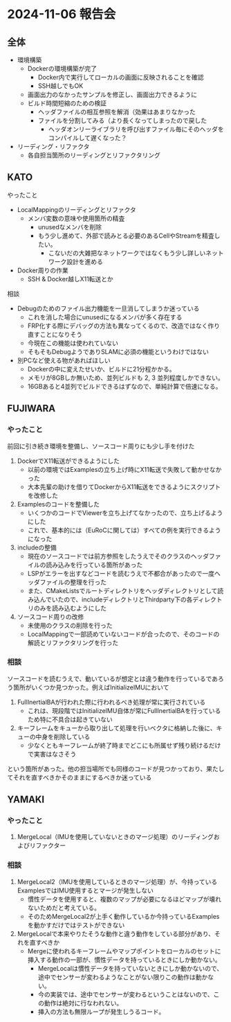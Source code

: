 # 2024-11-06 報告会

## 全体

- 環境構築
  - Dockerの環境構築が完了
    - Docker内で実行してローカルの画面に反映されることを確認
    - SSH越しでもOK
  - 画面出力のなかったサンプルを修正し、画面出力できるように
  - ビルド時間短縮のための検証
    - ヘッダファイルの相互参照を解消（効果はあまりなかった
    - ファイルを分割してみる（より長くなってしまったので戻した
      - ヘッダオンリーライブラリを呼び出すファイル毎にそのヘッダをコンパイルして遅くなった？
- リーディング・リファクタ
  - 各自担当箇所のリーディングとリファクタリング

## KATO

やったこと

- LocalMappingのリーディングとリファクタ
  - メンバ変数の意味や使用箇所の精査
    - unusedなメンバを削除
    - もう少し進めて、外部で読みとる必要のあるCellやStreamを精査したい。
      - こないだの大雑把なネットワークではなくもう少し詳しいネットワーク設計を進める
- Docker周りの作業
  - SSH & Docker越しX11転送とか

相談

- Debugのためのファイル出力機能を一旦消してしまうか迷っている
  - これを消した場合にunusedになるメンバが多く存在する
  - FRP化する際にデバッグの方法も異なってくるので、改造ではなく作り直すことになりそう
  - 今現在この機能は使われていない
  - そもそもDebugようでありSLAMに必須の機能というわけではない
- 別PCなど使える物があればほしい
  - Dockerの中に変えたせいか、ビルドに21分程かかる。
  - メモリが8GBしか無いため、並列ビルドも 2, 3 並列程度しかできない。
  - 16GBあると4並列でビルドできるはずなので、単純計算で倍速になる。

## FUJIWARA

### やったこと

前回に引き続き環境を整備し、ソースコード周りにも少し手を付けた

1. DockerでX11転送ができるようにした
   - 以前の環境ではExamplesの立ち上げ時にX11転送で失敗して動かせなかった
   - 大本先輩の助けを借りてDockerからX11転送をできるようにスクリプトを改修した
2. Examplesのコードを整備した
   - いくつかのコードでViewerを立ち上げてなかったので、立ち上げるようにした
   - これで、基本的には（EuRoCに関しては）すべての例を実行できるようになった
3. includeの整備
   - 現在のソースコードでは前方参照をしたうえでそのクラスのヘッダファイルの読み込みを行っている箇所があった
   - LSPがエラーを出すなどコードを読むうえで不都合があったので一度ヘッダファイルの整理を行った
   - また、CMakeListsでルートディレクトリをヘッダディレクトリとして読み込んでいたので、includeディレクトリとThirdparty下の各ディレクトリのみを読み込むようにした
4. ソースコード周りの改修
   - 未使用のクラスの削除を行った
   - LocalMappingで一部読めていないコードが合ったので、そのコードの解読とリファクタリングを行った

### 相談

ソースコードを読むうえで、動いているが想定とは違う動作を行っているであろう箇所がいくつか見つかった。例えばInitializeIMUにおいて

1. FullInertialBAが行われた際に行われるべき処理が常に実行されている
   - これは、現段階ではInitializeIMU自体が常にFullInertialBAを行っているため特に不具合は起きていない
2. キーフレームをキューから取り出して処理を行いベクタに格納した後に、キューの中身を削除している
   - 少なくともキーフレームが終了時までどこにも所属せず残り続けるだけで実害はなさそう

という箇所があった。他の担当場所でも同様のコードが見つかっており、果たしてそれを直すべきかそのままにするべきか迷っている

## YAMAKI

### やったこと

1. MergeLocal（IMUを使用していないときのマージ処理）のリーディングおよびリファクター

### 相談

1. MergeLocal2（IMUを使用しているときのマージ処理）が、今持っているExamplesではIMU使用するとマージが発生しない
   - 慣性データを使用すると、複数のマップが必要になるほどマップが壊れないためだと考えている。
   - そのためMergeLocal2が上手く動作しているか今持っているExamplesを動かすだけではテストができない
2. MergeLocalで本来やりたそうな動作と違う動作をしている部分があり、それを直すべきか
   - Mergeに使われるキーフレームやマップポイントをローカルのセットに挿入する動作の一部が、慣性データを持っているときにしか動かない。
     - MergeLocalは慣性データを持っていないときにしか動かないので、途中でセンサーが変わるようなことがない限りこの動作は動かない。
     - 今の実装では、途中でセンサーが変わるということはないので、この動作は絶対に行なわれない。
     - 挿入の方法も無限ループが発生しうるコード。
